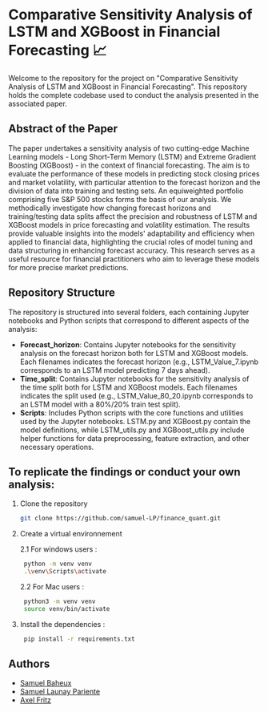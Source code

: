 # Comparative Sensitivity Analysis of LSTM and XGBoost in Financial Forecasting 📈

Welcome to the repository for the project on "Comparative Sensitivity Analysis of LSTM and XGBoost in Financial Forecasting". This repository holds the complete codebase used to conduct the analysis presented in the associated paper.

## Abstract of the Paper
The paper undertakes a sensitivity analysis of two cutting-edge Machine Learning models - Long Short-Term Memory (LSTM) and Extreme Gradient Boosting (XGBoost) - in the context of financial forecasting. The aim is to evaluate the performance of these models in predicting stock closing prices and market volatility, with particular attention to the forecast horizon and the division of data into training and testing sets. An equiweighted portfolio comprising five S&P 500 stocks forms the basis of our analysis. We methodically investigate how changing forecast horizons and training/testing data splits affect the precision and robustness of LSTM and XGBoost models in price forecasting and volatility estimation. The results provide valuable insights into the models' adaptability and efficiency when applied to financial data, highlighting the crucial roles of model tuning and data structuring in enhancing forecast accuracy. This research serves as a useful resource for financial practitioners who aim to leverage these models for more precise market predictions.

## Repository Structure
The repository is structured into several folders, each containing Jupyter notebooks and Python scripts that correspond to different aspects of the analysis:

- **Forecast_horizon**: Contains Jupyter notebooks for the sensitivity analysis on the forecast horizon both for LSTM and XGBoost models. 
Each filenames indicates the forecast horizon (e.g., LSTM_Value_7.ipynb corresponds to an LSTM model predicting 7 days ahead).
- **Time_split**: Contains Jupyter notebooks for the sensitivity analysis of the time split both for LSTM and XGBoost models. 
Each filenames indicates the split used (e.g., LSTM_Value_80_20.ipynb corresponds to an LSTM model with a 80%/20% train test split).
- **Scripts**: Includes Python scripts with the core functions and utilities used by the Jupyter notebooks. LSTM.py and XGBoost.py contain the model definitions, while LSTM_utils.py and XGBoost_utils.py include helper functions for data preprocessing, feature extraction, and other necessary operations.

## To replicate the findings or conduct your own analysis:

1. Clone the repository

    ```bash
    git clone https://github.com/samuel-LP/finance_quant.git
    ```

2. Create a virtual environnement

   2.1 For windows users : 
   
   ```bash
    python -m venv venv
    .\venv\Scripts\activate
   ```
   
   2.2  For Mac users : 

   ```bash
    python3 -m venv venv
    source venv/bin/activate
   ```

3. Install the dependencies : 
   ```bash
    pip install -r requirements.txt
   ```

## Authors

- [Samuel Baheux](https://github.com/SamuelBaheux)
- [Samuel Launay Pariente](https://github.com/samuel-LP)
- [Axel Fritz](https://github.com/AxelFritz1)